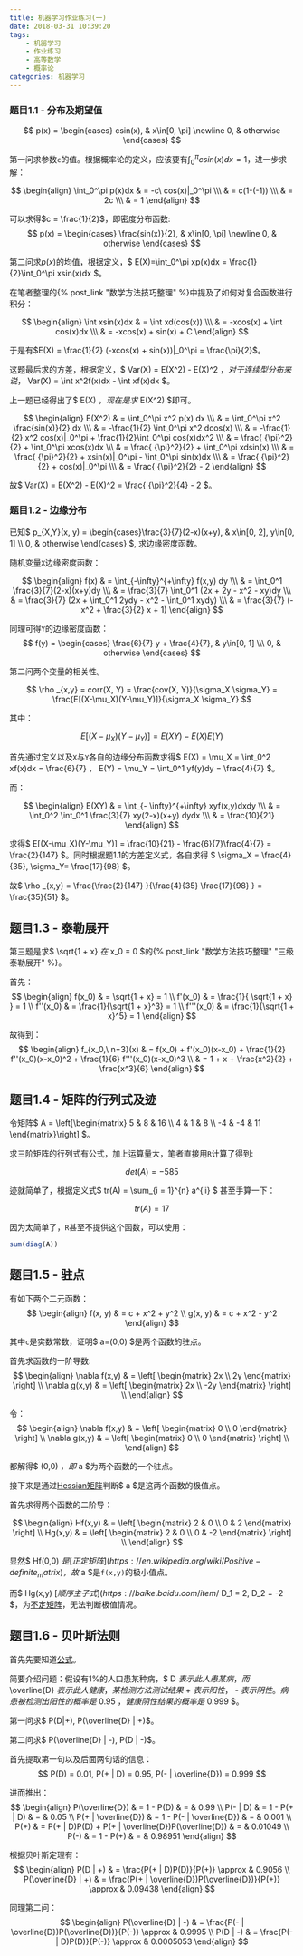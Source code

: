 ```yaml
---
title: 机器学习作业练习(一)
date: 2018-03-31 10:39:20
tags:
	- 机器学习
	- 作业练习
	- 高等数学
	- 概率论
categories:	机器学习
---
```


### 题目1.1 - 分布及期望值

$$
p(x) = 
\begin{cases}
    csin(x), & x\in[0, \pi] \newline
    0, & otherwise
\end{cases}
$$

第一问求参数`c`的值。根据概率论的定义，应该要有$\int_{0}^{\pi}csin(x)dx=1$，进一步求解：

$$
\begin{align}
\int_0^\pi p(x)dx & = -c\ cos(x)|_0^\pi \\\
& = c(1-(-1)) \\\
& = 2c \\\
& = 1
\end{align}
$$

可以求得$c = \frac{1}{2}$，即密度分布函数:
$$
p(x) = 
\begin{cases}
    \frac{sin(x)}{2}, & x\in[0, \pi] \newline
    0, & otherwise
\end{cases}
$$

第二问求$p(x)$的均值，根据定义，$ E(X)=\int_0^\pi xp(x)dx = \frac{1}{2}\int_0^\pi xsin(x)dx $。

在笔者整理的{% post_link "数学方法技巧整理" %}中提及了如何对复合函数进行积分：

$$
\begin{align}
\int xsin(x)dx & = \int xd(cos(x)) \\\
& = -xcos(x) + \int cos(x)dx \\\
& = -xcos(x) + sin(x) + C
\end{align}
$$

于是有$E(X) = \frac{1}{2} (-xcos(x) + sin(x))|_0^\pi = \frac{\pi}{2}$。

这题最后求的方差，根据定义，$ Var(X) = E(X^2) - E(X)^2 $，对于连续型分布来说，$ Var(X) = \int x^2f(x)dx - \int xf(x)dx $。

上一题已经得出了$ E(X) $，现在是求$ E(X^2) $即可。

$$
\begin{align}
E(X^2) & = \int_0^\pi x^2 p(x) dx \\\
& = \int_0^\pi x^2 \frac{sin(x)}{2} dx \\\
& = -\frac{1}{2} \int_0^\pi x^2 dcos(x) \\\
& = -\frac{1}{2} x^2 cos(x)|_0^\pi + \frac{1}{2}\int_0^\pi cos(x)dx^2 \\\
& = \frac{ {\pi}^2}{2} + \int_0^\pi xcos(x)dx \\\
& = \frac{ {\pi}^2}{2} + \int_0^\pi xdsin(x) \\\
& = \frac{ {\pi}^2}{2} + xsin(x)|_0^\pi - \int_0^\pi sin(x)dx \\\
& = \frac{ {\pi}^2}{2} + cos(x)|_0^\pi \\\
& = \frac{ {\pi}^2}{2} - 2
\end{align}
$$

故$ Var(X) = E(X^2) - E(X)^2 = \frac{ {\pi}^2}{4} - 2 $。

### 题目1.2 - 边缘分布

已知$ p_{X,Y}(x, y) = \begin{cases}\frac{3}{7}(2-x)(x+y), & x\in[0, 2], y\in[0, 1] \\\ 0, & otherwise \end{cases} $, 求边缘密度函数。

随机变量`X`边缘密度函数：

$$
\begin{align}
f(x) & = \int_{-\infty}^{+\infty} f(x,y) dy \\\
& = \int_0^1 \frac{3}{7}(2-x)(x+y)dy \\\
& = \frac{3}{7} \int_0^1 (2x + 2y - x^2 - xy)dy \\\
& = \frac{3}{7} (2x + \int_0^1 2ydy - x^2 - \int_0^1 xydy) \\\
& = \frac{3}{7} (- x^2 + \frac{3}{2} x + 1)
\end{align}
$$

同理可得`Y`的边缘密度函数：
$$
f(y) = \begin{cases} \frac{6}{7} y + \frac{4}{7}, & y\in[0, 1] \\\ 0, & otherwise \end{cases}
$$

第二问两个变量的相关性。

$$
\rho _{x,y} = corr(X, Y) = \frac{cov(X, Y)}{\sigma_X \sigma_Y} = \frac{E[(X-\mu_X)(Y-\mu_Y)]}{\sigma_X \sigma_Y}
$$

其中：

$$
E[(X-\mu_X)(Y-\mu_Y)] = E(XY) - E(X)E(Y)
$$

首先通过定义以及`X`与`Y`各自的边缘分布函数求得$ E(X) = \mu_X = \int_0^2 xf(x)dx =  \frac{6}{7} $，$ E(Y) = \mu_Y = \int_0^1 yf(y)dy = \frac{4}{7} $。

而：

$$
\begin{align}
E(XY) & = \int_{- \infty}^{+\infty} xyf(x,y)dxdy \\\
& = \int_0^2 \int_0^1 \frac{3}{7} xy(2-x)(x+y) dydx \\\
& = \frac{10}{21}
\end{align}
$$

求得$ E[(X-\mu_X)(Y-\mu_Y)] = \frac{10}{21} - \frac{6}{7}\frac{4}{7} = \frac{2}{147} $。同时根据题1.1的方差定义式，各自求得 $ \sigma_X = \frac{4}{35}, \sigma_Y= \frac{17}{98} $。

故$ \rho _{x,y} = \frac{\frac{2}{147} }{\frac{4}{35} \frac{17}{98} } = \frac{35}{51} $。

## 题目1.3 - 泰勒展开

第三题是求$ \sqrt{1 + x} $在$ x_0 = 0 $的{% post_link "数学方法技巧整理" "三级泰勒展开" %}。

首先：
$$
\begin{align}
f(x_0) & = \sqrt{1 + x} = 1 \\
f'(x_0) & = \frac{1}{ \sqrt{1 + x} } = 1 \\
f''(x_0) & = \frac{1}{\sqrt{1 + x}^3} = 1 \\
f'''(x_0) & = \frac{1}{\sqrt{1 + x}^5} = 1
\end{align}
$$

故得到：
$$
\begin{align}
f_{x_0,\ n=3}(x) & = f(x_0) + f'(x_0)(x-x_0) + \frac{1}{2} f''(x_0)(x-x_0)^2 + \frac{1}{6} f'''(x_0)(x-x_0)^3 \\
& = 1 + x + \frac{x^2}{2} + \frac{x^3}{6}
\end{align}
$$

## 题目1.4 - 矩阵的行列式及迹

令矩阵$ A = \left[\begin{matrix} 5 & 8 & 16 \\\ 4 & 1 & 8 \\\ -4 & -4 & 11 \end{matrix}\right] $。

求三阶矩阵的行列式有公式，加上运算量大，笔者直接用`R`计算了得到:

$$
det(A) = -585
$$

迹就简单了，根据定义式$ tr(A) = \sum_{i = 1}^{n} a^{ii} $ 甚至手算一下：

$$
tr(A) = 17
$$

因为太简单了，`R`甚至不提供这个函数，可以使用：
``` R
sum(diag(A))
```

## 题目1.5 - 驻点

有如下两个二元函数：
$$
\begin{align}
f(x, y) & = c + x^2 + y^2 \\
g(x, y) & = c + x^2 - y^2
\end{align}
$$

其中`c`是实数常数，证明$ a=(0,0) $是两个函数的驻点。

首先求函数的一阶导数:
$$
\begin{align}
\nabla f(x,y) & = \left[ \begin{matrix} 2x \\ 2y \end{matrix} \right] \\
\nabla g(x,y) & = \left[ \begin{matrix} 2x \\ -2y \end{matrix} \right] \\
\end{align}
$$

令：
$$
\begin{align}
\nabla f(x,y) & = \left[ \begin{matrix} 0 \\ 0 \end{matrix} \right] \\
\nabla g(x,y) & = \left[ \begin{matrix} 0 \\ 0 \end{matrix} \right] \\
\end{align}
$$

都解得$ (0,0) $，即$ a $为两个函数的一个驻点。

接下来是通过[Hessian矩阵](https://en.wikipedia.org/wiki/Hessian_matrix)判断$ a $是这两个函数的极值点。

首先求得两个函数的二阶导：

$$
\begin{align}
Hf(x,y) & = \left[ \begin{matrix} 2 & 0 \\ 0 & 2 \end{matrix} \right] \\
Hg(x,y) & = \left[ \begin{matrix} 2 & 0 \\ 0 & -2 \end{matrix} \right] \\
\end{align}
$$

显然$ Hf(0,0) $是[正定矩阵](https://en.wikipedia.org/wiki/Positive-definite_matrix)，故$ a $是`f(x,y)`的极小值点。

而$ Hg(x,y) $[顺序主子式](https://baike.baidu.com/item/%E9%A1%BA%E5%BA%8F%E4%B8%BB%E5%AD%90%E5%BC%8F)，$ D_1 = 2, D_2 = -2 $，为[不定矩阵](https://en.wikipedia.org/wiki/Positive-definite_matrix#Indefinite)，无法判断极值情况。

## 题目1.6 - 贝叶斯法则

首先先要知道[公式](https://en.wikipedia.org/wiki/Bayes%27_theorem)。

简要介绍问题：假设有$1\%$的人口患某种病，$ D $表示此人患某病，而$ \overline{D} $表示此人健康，某检测方法测试结果$ + $表示阳性，$ - $表示阴性。病患被检测出阳性的概率是$ 0.95 $，健康阴性结果的概率是$ 0.999 $。

第一问求$ P(D|+), P(\overline{D} | +)$。

第二问求$ P(\overline{D} | -), P(D | -)$。

首先提取第一句以及后面两句话的信息：
$$
P(D) = 0.01, P(+ | D) = 0.95, P(- | \overline{D}) = 0.999
$$

进而推出：
$$
\begin{align}
P(\overline{D}) & = 1 - P(D) & = & 0.99 \\
P(- | D) & = 1 - P(+ | D) & = & 0.05 \\
P(+ | \overline{D}) & = 1 - P(- | \overline{D}) & = & 0.001 \\
P(+) & = P(+ | D)P(D) + P(+ | \overline{D})P(\overline{D}) & = & 0.01049 \\
P(-) & = 1 - P(+) & = & 0.98951
\end{align}
$$

根据贝叶斯定理有：
$$
\begin{align}
P(D | +) & = \frac{P(+ | D)P(D)}{P(+)} \approx & 0.9056 \\
P(\overline{D} | +) & = \frac{P(+ | \overline{D})P(\overline{D})}{P(+)} \approx & 0.09438
\end{align}
$$

同理第二问：
$$
\begin{align}
P(\overline{D} | -) & = \frac{P(- | \overline{D})P(\overline{D})}{P(-)} \approx & 0.9995 \\
P(D | -) & = \frac{P(- | D)P(D)}{P(-)} \approx & 0.0005053
\end{align}
$$